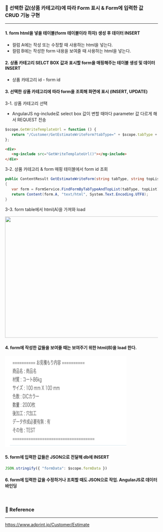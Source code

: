 <br>

### 📌 선택한 값(상품 카테고리)에 따라 Form 표시 & Form에 입력한 값 CRUD 기능 구현

***

#### 1. form html을 넣을 테이블(form 테이블이라 하자) 생성 후 데이터 INSERT   

- 컬럼 A에는 작성 또는 수정할 때 사용하는 html을 넣는다.
- 컬럼 B에는 작성한 form 내용을 보여줄 때 사용하는 html을 넣는다.     

#### 2. 상품 카테고리 SELCT BOX 값과 표시할 form을 매핑해주는 테이블 생성 및 데이터 INSERT

- 상품 카테고리 id - form id     

#### 3. 선택한 상품 카테고리에 따라 form을 조회해 화면에 표시 (INSERT, UPDATE)

3-1. 상품 카테고리 선택      

* AngularJS ng-include로 select box 값이 변할 때마다 parameter 값 다르게 해서 REQUEST 전송    

``` javascript
$scope.GetWriteTemplateUrl = function () {
   return "/Customer/GetEstimateWriteForm?tabType=" + $scope.tabType + "&topList=" + $scope.topList;
};
```

``` html
<div>
   <ng-include src="GetWriteTemplateUrl()"></ng-include>
</div>
```

3-2. 상품 카테고리 & form 매핑 테이블에서 form id 조회 

```C#
public ContentResult GetEstimateWriteForm(string tabType, string topList)
{
   var form = FormService.FindFormByTabTypeAndTopList(tabType, topList);
   return Content(form.A, "text/html", System.Text.Encoding.UTF8);
}
```

3-3. form table에서 html(A)을 가져와 load

<img src="./Image/dynamicform.gif" width="700" height="400">

#### 4. form에 작성한 값들을 보여줄 때는 보여주기 위한 html(B)을 load 한다.   

<img src="./Image/view.png" width="400" height="300">

#### 5. form에 입력한 값들은 JSON으로 전달해 db에 INSERT     

```javascript
JSON.stringify({ "formData": $scope.formData })
```

#### 6. form에 입력한 값을 수정하거나 조회할 때도 JSON으로 작업. AngularJS로 데이터 바인딩

<br>

### 📌 Reference

***

https://www.adprint.jp/Customer/Estimate
